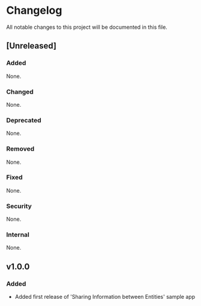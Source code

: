 # Changelog
All notable changes to this project will be documented in this file.

## [Unreleased]
### Added
None.

### Changed
None.

### Deprecated
None.

### Removed
None.

### Fixed
None.

### Security
None.

### Internal
None.

## v1.0.0
### Added
- Added first release of 'Sharing Information between Entities' sample app

